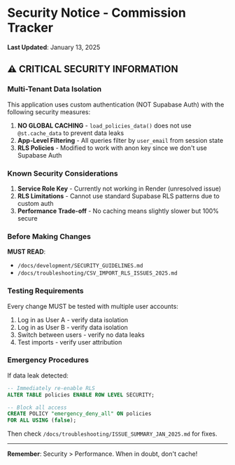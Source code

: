 # Security Notice - Commission Tracker

**Last Updated**: January 13, 2025

## ⚠️ CRITICAL SECURITY INFORMATION

### Multi-Tenant Data Isolation

This application uses custom authentication (NOT Supabase Auth) with the following security measures:

1. **NO GLOBAL CACHING** - `load_policies_data()` does not use `@st.cache_data` to prevent data leaks
2. **App-Level Filtering** - All queries filter by `user_email` from session state
3. **RLS Policies** - Modified to work with anon key since we don't use Supabase Auth

### Known Security Considerations

1. **Service Role Key** - Currently not working in Render (unresolved issue)
2. **RLS Limitations** - Cannot use standard Supabase RLS patterns due to custom auth
3. **Performance Trade-off** - No caching means slightly slower but 100% secure

### Before Making Changes

**MUST READ**:
- `/docs/development/SECURITY_GUIDELINES.md`
- `/docs/troubleshooting/CSV_IMPORT_RLS_ISSUES_2025.md`

### Testing Requirements

Every change MUST be tested with multiple user accounts:
1. Log in as User A - verify data isolation
2. Log in as User B - verify data isolation
3. Switch between users - verify no data leaks
4. Test imports - verify user attribution

### Emergency Procedures

If data leak detected:
```sql
-- Immediately re-enable RLS
ALTER TABLE policies ENABLE ROW LEVEL SECURITY;

-- Block all access
CREATE POLICY "emergency_deny_all" ON policies
FOR ALL USING (false);
```

Then check `/docs/troubleshooting/ISSUE_SUMMARY_JAN_2025.md` for fixes.

---

**Remember**: Security > Performance. When in doubt, don't cache!